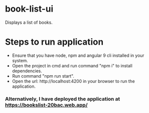 # book-list-ui
Displays a list of books.

# Steps to run application
- Ensure that you have node, npm and angular 9 cli installed in your system.
- Open the project in cmd and run command "npm i" to install dependencies.
- Run command "npm run start".
- Open the url: http://localhost:4200 in your browser to run the application. 

### Alternatively, I have deployed the application at https://bookslist-20bac.web.app/
